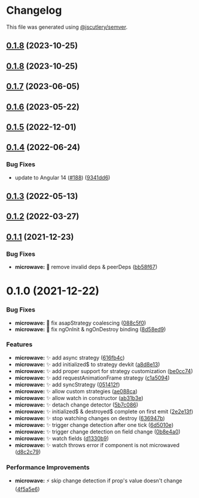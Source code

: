 # Changelog

This file was generated using [@jscutlery/semver](https://github.com/jscutlery/semver).

## [0.1.8](https://github.com/jscutlery/devkit/compare/microwave-0.1.7...microwave-0.1.8) (2023-10-25)



## [0.1.8](https://github.com/jscutlery/devkit/compare/microwave-0.1.7...microwave-0.1.8) (2023-10-25)



## [0.1.7](https://github.com/jscutlery/devkit/compare/microwave-0.1.6...microwave-0.1.7) (2023-06-05)



## [0.1.6](https://github.com/jscutlery/devkit/compare/microwave-0.1.5...microwave-0.1.6) (2023-05-22)



## [0.1.5](https://github.com/jscutlery/devkit/compare/microwave-0.1.4...microwave-0.1.5) (2022-12-01)



## [0.1.4](https://github.com/jscutlery/devkit/compare/microwave-0.1.3...microwave-0.1.4) (2022-06-24)


### Bug Fixes

* update to Angular 14 ([#188](https://github.com/jscutlery/devkit/issues/188)) ([9341dd6](https://github.com/jscutlery/devkit/commit/9341dd6df516d1c8e6995c8be3ba1589a6effcd5))



## [0.1.3](https://github.com/jscutlery/devkit/compare/microwave-0.1.2...microwave-0.1.3) (2022-05-13)



## [0.1.2](https://github.com/jscutlery/devkit/compare/microwave-0.1.1...microwave-0.1.2) (2022-03-27)



## [0.1.1](https://github.com/jscutlery/devkit/compare/microwave-0.1.0...microwave-0.1.1) (2021-12-23)


### Bug Fixes

* **microwave:** 🐞 remove invalid deps & peerDeps ([bb58f67](https://github.com/jscutlery/devkit/commit/bb58f67cce541d5a52662ba83ad4eb74eeb7b4ad))



# 0.1.0 (2021-12-22)


### Bug Fixes

* **microwave:** 🐞 fix asapStrategy coalescing ([088c5f0](https://github.com/jscutlery/devkit/commit/088c5f0caa06a314fcf4a753d802b9c6f55a7467))
* **microwave:** 🐞 fix ngOnInit & ngOnDestroy binding ([8d58ed9](https://github.com/jscutlery/devkit/commit/8d58ed95895a03e6e019f24971bb9a9e27a2c896))


### Features

* **microwave:** ✨ add async strategy ([616fb4c](https://github.com/jscutlery/devkit/commit/616fb4c004a8b773d9ff415a6494f6a671763b7d))
* **microwave:** ✨ add initialized$ to strategy devkit ([a8d8e13](https://github.com/jscutlery/devkit/commit/a8d8e133bc8b822b18aa8935c25d2aa77a8c78b1))
* **microwave:** ✨ add proper support for strategy customization ([be0cc74](https://github.com/jscutlery/devkit/commit/be0cc74a077422da30800a08668381c2cabdaed6))
* **microwave:** ✨ add requestAnimationFrame strategy ([c1a5094](https://github.com/jscutlery/devkit/commit/c1a5094234baad6a52afe98ec0312b3217388843))
* **microwave:** ✨ add syncStrategy ([051412f](https://github.com/jscutlery/devkit/commit/051412f936f3244c747e5350539601f78a4570ba))
* **microwave:** ✨ allow custom strategies ([ae088ca](https://github.com/jscutlery/devkit/commit/ae088ca424a1cf0ecc4c9dbde95ce8ce68753aa9))
* **microwave:** ✨ allow watch in constructor ([ab31b3e](https://github.com/jscutlery/devkit/commit/ab31b3efb7a83ba6545c729ad707ba447a9cd773))
* **microwave:** ✨ detach change detector ([5b7c086](https://github.com/jscutlery/devkit/commit/5b7c086cbb697f406e8ce7d5645ba01e6cef4f66))
* **microwave:** ✨ initialized$ & destroyed$ complete on first emit ([2e2e13f](https://github.com/jscutlery/devkit/commit/2e2e13f9f455db57b563c39df788ef90dafc67b2))
* **microwave:** ✨ stop watching changes on destroy ([636947b](https://github.com/jscutlery/devkit/commit/636947bd99eb7f2acd75ce2d143ada2109929a29))
* **microwave:** ✨ trigger change detection after one tick ([6d5010e](https://github.com/jscutlery/devkit/commit/6d5010edf1ff369d2bd407a69c41c14998d0fe9d))
* **microwave:** ✨ trigger change detection on field change ([0b8e4a0](https://github.com/jscutlery/devkit/commit/0b8e4a0c23bd864c37aa7460424acb37e97c31a7))
* **microwave:** ✨ watch fields ([d1330b9](https://github.com/jscutlery/devkit/commit/d1330b904fe1453bb2cbaa7be799447e14791653))
* **microwave:** ✨ watch throws error if component is not microwaved ([d8c2c79](https://github.com/jscutlery/devkit/commit/d8c2c795d2ff350b85728b5ba5fd53342e65f2f0))


### Performance Improvements

* **microwave:** ⚡️ skip change detection if prop's value doesn't change ([4f5a5e6](https://github.com/jscutlery/devkit/commit/4f5a5e69e27767e32296b6a58c81cb66020a3d20))
